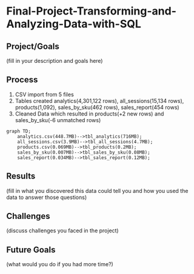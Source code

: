 # Final-Project-Transforming-and-Analyzing-Data-with-SQL

## Project/Goals
(fill in your description and goals here)

## Process
1. CSV import from 5 files
2. Tables created analytics(4,301,122 rows), all_sessions(15,134 rows), products(1,092), sales_by_sku(462 rows), sales_report(454 rows)
3. Cleaned Data which resulted in products(+2 new rows) and sales_by_sku(-6 unmatched rows)

```mermaid
graph TD;
    analytics.csv(448.7MB)-->tbl_analytics(716MB);
    all_sessions.csv(3.9MB)-->tbl_all_sessions(4.7MB);
    products.csv(0.069MB)-->tbl_products(0.2MB);
    sales_by_sku(0.007MB)-->tbl_sales_by_sku(0.08MB);
    sales_report(0.034MB)-->tbl_sales_report(0.12MB);
```

## Results
(fill in what you discovered this data could tell you and how you used the data to answer those questions)

## Challenges 
(discuss challenges you faced in the project)

## Future Goals
(what would you do if you had more time?)
